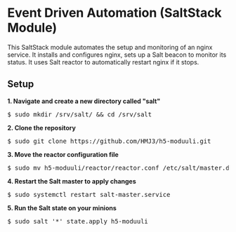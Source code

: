 # Event Driven Automation (SaltStack Module)

This SaltStack module automates the setup and monitoring of an nginx service.
It installs and configures nginx, sets up a Salt beacon to monitor its status.
It uses Salt reactor to automatically restart nginx if it stops.

## Setup

**1. Navigate and create a new directory called "salt"**

<pre>
$ sudo mkdir /srv/salt/ && cd /srv/salt
</pre>

**2. Clone the repository**

<pre>
$ sudo git clone https://github.com/HMJ3/h5-moduuli.git
</pre>

**3. Move the reactor configuration file**

<pre>
$ sudo mv h5-moduuli/reactor/reactor.conf /etc/salt/master.d/
</pre>

**4. Restart the Salt master to apply changes**

<pre>
$ sudo systemctl restart salt-master.service
</pre>

**5. Run the Salt state on your minions**

<pre>
$ sudo salt '*' state.apply h5-moduuli
</pre>

